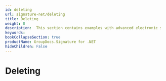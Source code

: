 ```yaml
---
id: deleting
url: signature-net/deleting
title: Deleting
weight: 8
description:  This section contains examples with advanced electronic signatures deletion with GroupDocs.Signature API.
keywords: 
bookCollapseSection: true
productName: GroupDocs.Signature for .NET
hideChildren: False
---
```


# Deleting
